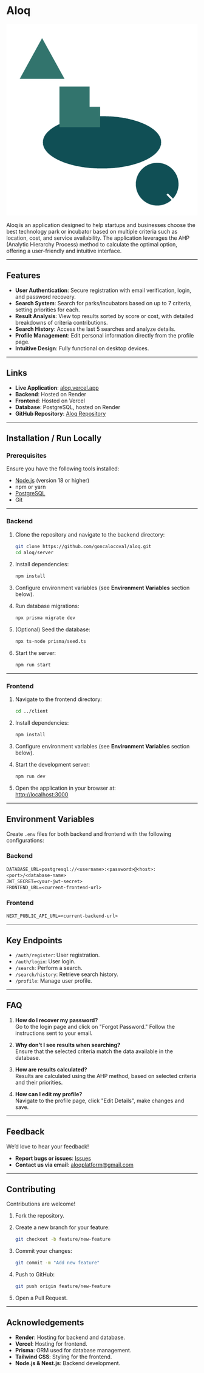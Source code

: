 # Aloq

![Aloq Logo](client/public/images/logo-nobg.png)

Aloq is an application designed to help startups and businesses choose the best technology park or incubator based on multiple criteria such as location, cost, and service availability. The application leverages the AHP (Analytic Hierarchy Process) method to calculate the optimal option, offering a user-friendly and intuitive interface.

---

## Features

- **User Authentication**: Secure registration with email verification, login, and password recovery.  
- **Search System**: Search for parks/incubators based on up to 7 criteria, setting priorities for each.  
- **Result Analysis**: View top results sorted by score or cost, with detailed breakdowns of criteria contributions.  
- **Search History**: Access the last 5 searches and analyze details.  
- **Profile Management**: Edit personal information directly from the profile page.  
- **Intuitive Design**: Fully functional on desktop devices.  

---

## Links

- **Live Application**: [aloq.vercel.app](https://aloq.vercel.app)  
- **Backend**: Hosted on Render  
- **Frontend**: Hosted on Vercel  
- **Database**: PostgreSQL, hosted on Render  
- **GitHub Repository**: [Aloq Repository](https://github.com/goncalocoval/aloq)  

---

## Installation / Run Locally

### Prerequisites

Ensure you have the following tools installed:  

- [Node.js](https://nodejs.org/) (version 18 or higher)  
- npm or yarn  
- [PostgreSQL](https://www.postgresql.org/)  
- Git  

---

### Backend

1. Clone the repository and navigate to the backend directory:  
   ```bash
   git clone https://github.com/goncalocoval/aloq.git
   cd aloq/server
   ```

2. Install dependencies:  
   ```bash
   npm install
   ```

3. Configure environment variables (see **Environment Variables** section below).  

4. Run database migrations:  
   ```bash
   npx prisma migrate dev
   ```

5. (Optional) Seed the database:  
   ```bash
   npx ts-node prisma/seed.ts
   ```

6. Start the server:  
   ```bash
   npm run start
   ```

---

### Frontend

1. Navigate to the frontend directory:  
   ```bash
   cd ../client
   ```

2. Install dependencies:  
   ```bash
   npm install
   ```

3. Configure environment variables (see **Environment Variables** section below).  

4. Start the development server:  
   ```bash
   npm run dev
   ```

5. Open the application in your browser at:  
   [http://localhost:3000](http://localhost:3000)

---

## Environment Variables

Create `.env` files for both backend and frontend with the following configurations:  

### Backend  
```env
DATABASE_URL=postgresql://<username>:<password>@<host>:<port>/<database-name>
JWT_SECRET=<your-jwt-secret>
FRONTEND_URL=<current-frontend-url>
```

### Frontend  
```env
NEXT_PUBLIC_API_URL=<current-backend-url>
```

---

## Key Endpoints

- `/auth/register`: User registration.  
- `/auth/login`: User login.  
- `/search`: Perform a search.  
- `/search/history`: Retrieve search history.  
- `/profile`: Manage user profile.  

---

## FAQ

1. **How do I recover my password?**  
   Go to the login page and click on "Forgot Password." Follow the instructions sent to your email.  

2. **Why don't I see results when searching?**  
   Ensure that the selected criteria match the data available in the database.  

3. **How are results calculated?**  
   Results are calculated using the AHP method, based on selected criteria and their priorities.  

4. **How can I edit my profile?**  
   Navigate to the profile page, click "Edit Details", make changes and save.  

---

## Feedback

We’d love to hear your feedback!  

- **Report bugs or issues**: [Issues](https://github.com/goncalocoval/aloq/issues)  
- **Contact us via email**: aloqplatform@gmail.com  

---

## Contributing

Contributions are welcome!  

1. Fork the repository.  
2. Create a new branch for your feature:  
   ```bash
   git checkout -b feature/new-feature
   ```  

3. Commit your changes:  
   ```bash
   git commit -m "Add new feature"
   ```  

4. Push to GitHub:  
   ```bash
   git push origin feature/new-feature
   ```  

5. Open a Pull Request.  

---

## Acknowledgements

- **Render**: Hosting for backend and database.  
- **Vercel**: Hosting for frontend.  
- **Prisma**: ORM used for database management.  
- **Tailwind CSS**: Styling for the frontend.  
- **Node.js & Nest.js**: Backend development.  